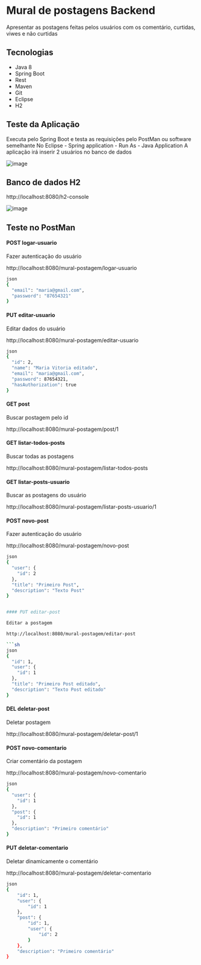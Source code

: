 # Mural de postagens Backend

Apresentar as postagens feitas pelos usuários com os comentário, curtidas, viwes e não curtidas

## Tecnologias 

- Java 8
- Spring Boot
- Rest
- Maven
- Git
- Eclipse
- H2

## Teste da Aplicação

Executa pelo Spring Boot e testa as requisições pelo PostMan ou software semelhante
No Eclipse - Spring application - Run As - Java Application
A aplicação irá inserir 2 usuários no banco de dados

![image](https://user-images.githubusercontent.com/7042663/191817113-ec1cf5a0-fb5e-4d53-91ff-adb52887c89f.png)

## Banco de dados H2

http://localhost:8080/h2-console

![image](https://user-images.githubusercontent.com/7042663/191767845-c86bb2d0-528f-40ae-8070-42bd98879682.png)


## Teste no PostMan

#### POST logar-usuario

Fazer autenticação do usuário

http://localhost:8080/mural-postagem/logar-usuario

```sh
json
{
  "email": "maria@gmail.com",
  "password": "87654321"
}
```

#### PUT editar-usuario

Editar dados do usuário

http://localhost:8080/mural-postagem/editar-usuario

```sh
json
{
  "id": 2,
  "name": "Maria Vitoria editado",
  "email": "maria@gmail.com",
  "password": 87654321,
  "hasAuthorization": true
}
```

#### GET post

Buscar postagem pelo id

http://localhost:8080/mural-postagem/post/1


#### GET listar-todos-posts

Buscar todas as postagens

http://localhost:8080/mural-postagem/listar-todos-posts


#### GET listar-posts-usuario

Buscar as postagens do usuário

http://localhost:8080/mural-postagem/listar-posts-usuario/1


#### POST novo-post

Fazer autenticação do usuário

http://localhost:8080/mural-postagem/novo-post

```sh
json
{
  "user": {
    "id": 2
  },
  "title": "Primeiro Post",
  "description": "Texto Post"
}


#### PUT editar-post

Editar a postagem

http://localhost:8080/mural-postagem/editar-post

```sh
json
{
  "id": 1,
  "user": {
    "id": 1
  },
  "title": "Primeiro Post editado",
  "description": "Texto Post editado"
}
```


#### DEL deletar-post

Deletar postagem

http://localhost:8080/mural-postagem/deletar-post/1


#### POST novo-comentario

Criar comentário da postagem

http://localhost:8080/mural-postagem/novo-comentario

```sh
json
{
  "user": {
    "id": 1
  },
  "post": {
    "id": 1
  },
  "description": "Primeiro comentário"
}
```


#### PUT deletar-comentario

Deletar dinamicamente o comentário

http://localhost:8080/mural-postagem/deletar-comentario

```sh
json
{
    "id": 1,
    "user": {
        "id": 1
    },
    "post": {
        "id": 1,
        "user": {
            "id": 2
        }
    },
    "description": "Primeiro comentário"
}
```
